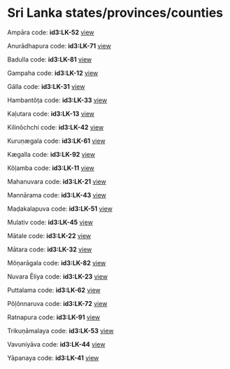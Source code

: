 # Sri Lanka states/provinces/counties
Ampāra     code: **id3:LK-52**     [view](../export/geojson/medium/id3/lk/52.geojson)     


Anurādhapura     code: **id3:LK-71**     [view](../export/geojson/medium/id3/lk/71.geojson)     


Badulla     code: **id3:LK-81**     [view](../export/geojson/medium/id3/lk/81.geojson)     


Gampaha     code: **id3:LK-12**     [view](../export/geojson/medium/id3/lk/12.geojson)     


Gālla     code: **id3:LK-31**     [view](../export/geojson/medium/id3/lk/31.geojson)     


Hambantŏṭa     code: **id3:LK-33**     [view](../export/geojson/medium/id3/lk/33.geojson)     


Kaḷutara     code: **id3:LK-13**     [view](../export/geojson/medium/id3/lk/13.geojson)     


Kilinŏchchi     code: **id3:LK-42**     [view](../export/geojson/medium/id3/lk/42.geojson)     


Kuruṇægala     code: **id3:LK-61**     [view](../export/geojson/medium/id3/lk/61.geojson)     


Kægalla     code: **id3:LK-92**     [view](../export/geojson/medium/id3/lk/92.geojson)     


Kŏḷamba     code: **id3:LK-11**     [view](../export/geojson/medium/id3/lk/11.geojson)     


Mahanuvara     code: **id3:LK-21**     [view](../export/geojson/medium/id3/lk/21.geojson)     


Mannārama     code: **id3:LK-43**     [view](../export/geojson/medium/id3/lk/43.geojson)     


Maḍakalapuva     code: **id3:LK-51**     [view](../export/geojson/medium/id3/lk/51.geojson)     


Mulativ     code: **id3:LK-45**     [view](../export/geojson/medium/id3/lk/45.geojson)     


Mātale     code: **id3:LK-22**     [view](../export/geojson/medium/id3/lk/22.geojson)     


Mātara     code: **id3:LK-32**     [view](../export/geojson/medium/id3/lk/32.geojson)     


Mŏṇarāgala     code: **id3:LK-82**     [view](../export/geojson/medium/id3/lk/82.geojson)     


Nuvara Ĕliya     code: **id3:LK-23**     [view](../export/geojson/medium/id3/lk/23.geojson)     


Puttalama     code: **id3:LK-62**     [view](../export/geojson/medium/id3/lk/62.geojson)     


Pŏḷŏnnaruva     code: **id3:LK-72**     [view](../export/geojson/medium/id3/lk/72.geojson)     


Ratnapura     code: **id3:LK-91**     [view](../export/geojson/medium/id3/lk/91.geojson)     


Trikuṇāmalaya     code: **id3:LK-53**     [view](../export/geojson/medium/id3/lk/53.geojson)     


Vavuniyāva     code: **id3:LK-44**     [view](../export/geojson/medium/id3/lk/44.geojson)     


Yāpanaya     code: **id3:LK-41**     [view](../export/geojson/medium/id3/lk/41.geojson)     


